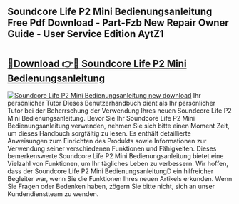## Soundcore Life P2 Mini Bedienungsanleitung Free Pdf Download - Part-Fzb New Repair Owner Guide - User Service Edition AytZ1

# <h2><a href="http://df5kq7j.blite.top/?on=Soundcore+Life+P2+Mini+Bedienungsanleitung">🔗Download 👉🔴 Soundcore Life P2 Mini Bedienungsanleitung</a></h2>

[![Soundcore Life P2 Mini Bedienungsanleitung new download](https://i.imgur.com/lujVjoI.png)](http://df5kq7j.blite.top/?on=Soundcore+Life+P2+Mini+Bedienungsanleitung)
Ihr persönlicher Tutor Dieses Benutzerhandbuch dient als Ihr persönlicher Tutor bei der Beherrschung der Verwendung Ihres neuen Soundcore Life P2 Mini Bedienungsanleitung. Bevor Sie Ihr Soundcore Life P2 Mini Bedienungsanleitung verwenden, nehmen Sie sich bitte einen Moment Zeit, um dieses Handbuch sorgfältig zu lesen. Es enthält detaillierte Anweisungen zum Einrichten des Produkts sowie Informationen zur Verwendung seiner verschiedenen Funktionen und Fähigkeiten. Dieses bemerkenswerte Soundcore Life P2 Mini Bedienungsanleitung bietet eine Vielzahl von Funktionen, um Ihr tägliches Leben zu verbessern. Wir hoffen, dass der Soundcore Life P2 Mini BedienungsanleitungD ein hilfreicher Begleiter war, wenn Sie die Funktionen Ihres neuen Artikels erkunden. Wenn Sie Fragen oder Bedenken haben, zögern Sie bitte nicht, sich an unser Kundendienstteam zu wenden.
